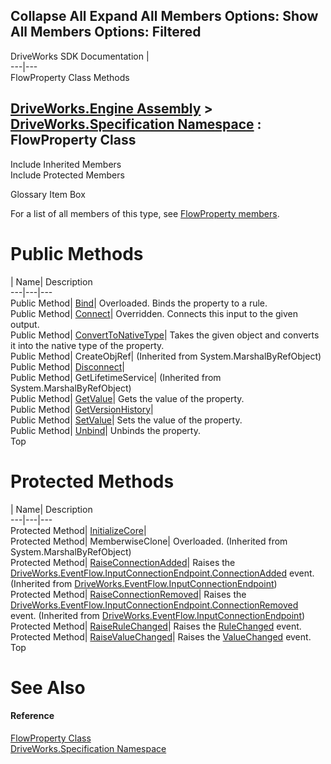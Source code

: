 Collapse All Expand All Members Options: Show All  Members Options: Filtered   
---  
DriveWorks SDK Documentation  |   
---|---  
FlowProperty Class Methods   
  
[DriveWorks.Engine Assembly](topic2156.md) > [DriveWorks.Specification Namespace](topic10764.md) : FlowProperty Class  
---  
  
Include Inherited Members    
Include Protected Members    


Glossary Item Box

For a list of all members of this type, see [FlowProperty members](topic10947.md).

# Public Methods

| Name| Description  
---|---|---  
Public Method| [Bind](topic10952.md)| Overloaded. Binds the property to a rule.   
Public Method| [Connect](topic10955.md)| Overridden. Connects this input to the given output.   
Public Method| [ConvertToNativeType](topic10956.md)| Takes the given object and converts it into the native type of the property.   
Public Method| CreateObjRef|  (Inherited from System.MarshalByRefObject)  
Public Method| [Disconnect](topic10957.md)|   
Public Method| GetLifetimeService|  (Inherited from System.MarshalByRefObject)  
Public Method| [GetValue](topic10958.md)| Gets the value of the property.   
Public Method| [GetVersionHistory](topic10959.md)|   
Public Method| [SetValue](topic10963.md)| Sets the value of the property.   
Public Method| [Unbind](topic10964.md)| Unbinds the property.   
Top

# Protected Methods

| Name| Description  
---|---|---  
Protected Method| [InitializeCore](topic10960.md)|   
Protected Method| MemberwiseClone| Overloaded. (Inherited from System.MarshalByRefObject)  
Protected Method| [RaiseConnectionAdded](topic7040.md)| Raises the [DriveWorks.EventFlow.InputConnectionEndpoint.ConnectionAdded](topic7042.md) event. (Inherited from [DriveWorks.EventFlow.InputConnectionEndpoint](topic7033.md))  
Protected Method| [RaiseConnectionRemoved](topic7041.md)| Raises the [DriveWorks.EventFlow.InputConnectionEndpoint.ConnectionRemoved](topic7043.md) event. (Inherited from [DriveWorks.EventFlow.InputConnectionEndpoint](topic7033.md))  
Protected Method| [RaiseRuleChanged](topic10961.md)| Raises the [RuleChanged](topic10976.md) event.   
Protected Method| [RaiseValueChanged](topic10962.md)| Raises the [ValueChanged](topic10977.md) event.   
Top

# See Also

#### Reference

[FlowProperty Class](topic10946.md)   
[DriveWorks.Specification Namespace](topic10764.md)


